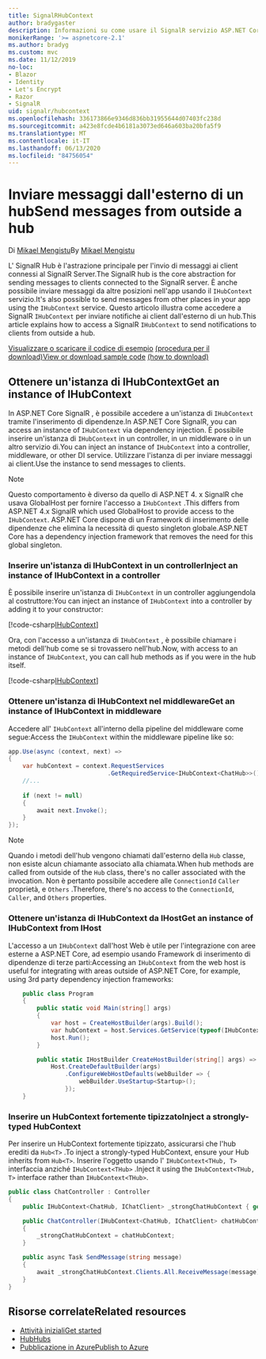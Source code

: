 ```yaml
---
title: SignalRHubContext
author: bradygaster
description: Informazioni su come usare il SignalR servizio ASP.NET Core HubContext per l'invio di notifiche ai client dall'esterno di un hub.
monikerRange: '>= aspnetcore-2.1'
ms.author: bradyg
ms.custom: mvc
ms.date: 11/12/2019
no-loc:
- Blazor
- Identity
- Let's Encrypt
- Razor
- SignalR
uid: signalr/hubcontext
ms.openlocfilehash: 336173866e9346d836bb31955644d07403fc238d
ms.sourcegitcommit: a423e8fcde4b6181a3073ed646a603ba20bfa5f9
ms.translationtype: MT
ms.contentlocale: it-IT
ms.lasthandoff: 06/13/2020
ms.locfileid: "84756054"
---
```

# <a name="send-messages-from-outside-a-hub"></a><span data-ttu-id="556ca-103">Inviare messaggi dall'esterno di un hub</span><span class="sxs-lookup"><span data-stu-id="556ca-103">Send messages from outside a hub</span></span>

<span data-ttu-id="556ca-104">Di [Mikael Mengistu](https://twitter.com/MikaelM_12)</span><span class="sxs-lookup"><span data-stu-id="556ca-104">By [Mikael Mengistu](https://twitter.com/MikaelM_12)</span></span>

<span data-ttu-id="556ca-105">L' SignalR Hub è l'astrazione principale per l'invio di messaggi ai client connessi al SignalR Server.</span><span class="sxs-lookup"><span data-stu-id="556ca-105">The SignalR hub is the core abstraction for sending messages to clients connected to the SignalR server.</span></span> <span data-ttu-id="556ca-106">È anche possibile inviare messaggi da altre posizioni nell'app usando il `IHubContext` servizio.</span><span class="sxs-lookup"><span data-stu-id="556ca-106">It's also possible to send messages from other places in your app using the `IHubContext` service.</span></span> <span data-ttu-id="556ca-107">Questo articolo illustra come accedere a SignalR `IHubContext` per inviare notifiche ai client dall'esterno di un hub.</span><span class="sxs-lookup"><span data-stu-id="556ca-107">This article explains how to access a SignalR `IHubContext` to send notifications to clients from outside a hub.</span></span>

<span data-ttu-id="556ca-108">[Visualizzare o scaricare il codice di esempio](https://github.com/dotnet/AspNetCore.Docs/tree/master/aspnetcore/signalr/hubcontext/sample/) [(procedura per il download)](xref:index#how-to-download-a-sample)</span><span class="sxs-lookup"><span data-stu-id="556ca-108">[View or download sample code](https://github.com/dotnet/AspNetCore.Docs/tree/master/aspnetcore/signalr/hubcontext/sample/) [(how to download)](xref:index#how-to-download-a-sample)</span></span>

## <a name="get-an-instance-of-ihubcontext"></a><span data-ttu-id="556ca-109">Ottenere un'istanza di IHubContext</span><span class="sxs-lookup"><span data-stu-id="556ca-109">Get an instance of IHubContext</span></span>

<span data-ttu-id="556ca-110">In ASP.NET Core SignalR , è possibile accedere a un'istanza di `IHubContext` tramite l'inserimento di dipendenze.</span><span class="sxs-lookup"><span data-stu-id="556ca-110">In ASP.NET Core SignalR, you can access an instance of `IHubContext` via dependency injection.</span></span> <span data-ttu-id="556ca-111">È possibile inserire un'istanza di `IHubContext` in un controller, in un middleware o in un altro servizio di.</span><span class="sxs-lookup"><span data-stu-id="556ca-111">You can inject an instance of `IHubContext` into a controller, middleware, or other DI service.</span></span> <span data-ttu-id="556ca-112">Utilizzare l'istanza di per inviare messaggi ai client.</span><span class="sxs-lookup"><span data-stu-id="556ca-112">Use the instance to send messages to clients.</span></span>

> [!NOTE]
> <span data-ttu-id="556ca-113">Questo comportamento è diverso da quello di ASP.NET 4. x SignalR che usava GlobalHost per fornire l'accesso a `IHubContext` .</span><span class="sxs-lookup"><span data-stu-id="556ca-113">This differs from ASP.NET 4.x SignalR which used GlobalHost to provide access to the `IHubContext`.</span></span> <span data-ttu-id="556ca-114">ASP.NET Core dispone di un Framework di inserimento delle dipendenze che elimina la necessità di questo singleton globale.</span><span class="sxs-lookup"><span data-stu-id="556ca-114">ASP.NET Core has a dependency injection framework that removes the need for this global singleton.</span></span>

### <a name="inject-an-instance-of-ihubcontext-in-a-controller"></a><span data-ttu-id="556ca-115">Inserire un'istanza di IHubContext in un controller</span><span class="sxs-lookup"><span data-stu-id="556ca-115">Inject an instance of IHubContext in a controller</span></span>

<span data-ttu-id="556ca-116">È possibile inserire un'istanza di `IHubContext` in un controller aggiungendola al costruttore:</span><span class="sxs-lookup"><span data-stu-id="556ca-116">You can inject an instance of `IHubContext` into a controller by adding it to your constructor:</span></span>

[!code-csharp[IHubContext](hubcontext/sample/Controllers/HomeController.cs?range=12-19,57)]

<span data-ttu-id="556ca-117">Ora, con l'accesso a un'istanza di `IHubContext` , è possibile chiamare i metodi dell'hub come se si trovassero nell'hub.</span><span class="sxs-lookup"><span data-stu-id="556ca-117">Now, with access to an instance of `IHubContext`, you can call hub methods as if you were in the hub itself.</span></span>

[!code-csharp[IHubContext](hubcontext/sample/Controllers/HomeController.cs?range=21-25)]

### <a name="get-an-instance-of-ihubcontext-in-middleware"></a><span data-ttu-id="556ca-118">Ottenere un'istanza di IHubContext nel middleware</span><span class="sxs-lookup"><span data-stu-id="556ca-118">Get an instance of IHubContext in middleware</span></span>

<span data-ttu-id="556ca-119">Accedere all' `IHubContext` all'interno della pipeline del middleware come segue:</span><span class="sxs-lookup"><span data-stu-id="556ca-119">Access the `IHubContext` within the middleware pipeline like so:</span></span>

```csharp
app.Use(async (context, next) =>
{
    var hubContext = context.RequestServices
                            .GetRequiredService<IHubContext<ChatHub>>();
    //...
    
    if (next != null)
    {
        await next.Invoke();
    }
});
```

> [!NOTE]
> <span data-ttu-id="556ca-120">Quando i metodi dell'hub vengono chiamati dall'esterno della `Hub` classe, non esiste alcun chiamante associato alla chiamata.</span><span class="sxs-lookup"><span data-stu-id="556ca-120">When hub methods are called from outside of the `Hub` class, there's no caller associated with the invocation.</span></span> <span data-ttu-id="556ca-121">Non è pertanto possibile accedere alle `ConnectionId` `Caller` proprietà, e `Others` .</span><span class="sxs-lookup"><span data-stu-id="556ca-121">Therefore, there's no access to the `ConnectionId`, `Caller`, and `Others` properties.</span></span>

### <a name="get-an-instance-of-ihubcontext-from-ihost"></a><span data-ttu-id="556ca-122">Ottenere un'istanza di IHubContext da IHost</span><span class="sxs-lookup"><span data-stu-id="556ca-122">Get an instance of IHubContext from IHost</span></span>

<span data-ttu-id="556ca-123">L'accesso a un `IHubContext` dall'host Web è utile per l'integrazione con aree esterne a ASP.NET Core, ad esempio usando Framework di inserimento di dipendenze di terze parti:</span><span class="sxs-lookup"><span data-stu-id="556ca-123">Accessing an `IHubContext` from the web host is useful for integrating with areas outside of ASP.NET Core, for example, using 3rd party dependency injection frameworks:</span></span>

```csharp
    public class Program
    {
        public static void Main(string[] args)
        {
            var host = CreateHostBuilder(args).Build();
            var hubContext = host.Services.GetService(typeof(IHubContext<ChatHub>));
            host.Run();
        }

        public static IHostBuilder CreateHostBuilder(string[] args) =>
            Host.CreateDefaultBuilder(args)
                .ConfigureWebHostDefaults(webBuilder => {
                    webBuilder.UseStartup<Startup>();
                });
    }
```

### <a name="inject-a-strongly-typed-hubcontext"></a><span data-ttu-id="556ca-124">Inserire un HubContext fortemente tipizzato</span><span class="sxs-lookup"><span data-stu-id="556ca-124">Inject a strongly-typed HubContext</span></span>

<span data-ttu-id="556ca-125">Per inserire un HubContext fortemente tipizzato, assicurarsi che l'hub erediti da `Hub<T>` .</span><span class="sxs-lookup"><span data-stu-id="556ca-125">To inject a strongly-typed HubContext, ensure your Hub inherits from `Hub<T>`.</span></span> <span data-ttu-id="556ca-126">Inserire l'oggetto usando l' `IHubContext<THub, T>` interfaccia anziché `IHubContext<THub>` .</span><span class="sxs-lookup"><span data-stu-id="556ca-126">Inject it using the `IHubContext<THub, T>` interface rather than `IHubContext<THub>`.</span></span>

```csharp
public class ChatController : Controller
{
    public IHubContext<ChatHub, IChatClient> _strongChatHubContext { get; }

    public ChatController(IHubContext<ChatHub, IChatClient> chatHubContext)
    {
        _strongChatHubContext = chatHubContext;
    }

    public async Task SendMessage(string message)
    {
        await _strongChatHubContext.Clients.All.ReceiveMessage(message);
    }
}
```

## <a name="related-resources"></a><span data-ttu-id="556ca-127">Risorse correlate</span><span class="sxs-lookup"><span data-stu-id="556ca-127">Related resources</span></span>

* [<span data-ttu-id="556ca-128">Attività iniziali</span><span class="sxs-lookup"><span data-stu-id="556ca-128">Get started</span></span>](xref:tutorials/signalr)
* [<span data-ttu-id="556ca-129">Hub</span><span class="sxs-lookup"><span data-stu-id="556ca-129">Hubs</span></span>](xref:signalr/hubs)
* [<span data-ttu-id="556ca-130">Pubblicazione in Azure</span><span class="sxs-lookup"><span data-stu-id="556ca-130">Publish to Azure</span></span>](xref:signalr/publish-to-azure-web-app)
